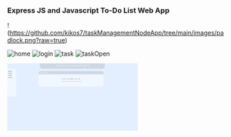 ### Express JS and Javascript To-Do List Web App

!(https://github.com/kikos7/taskManagementNodeApp/tree/main/images/padlock.png?raw=true)

![home](https://github.com/kikos7/taskManagementNodeApp/assets/46767682/59ba3825-398a-4fff-97ac-6c0d13d945d8)
![login](https://github.com/kikos7/taskManagementNodeApp/assets/46767682/2c3494a4-b45d-4dda-9742-178269765cbd)
![task](https://github.com/kikos7/taskManagementNodeApp/assets/46767682/1c13fa40-88e9-4629-bb85-4ca1c8f4ae04)
![taskOpen](https://github.com/kikos7/taskManagementNodeApp/assets/46767682/3cf5d24c-cb63-4e0d-82a1-9ceb5652874c)

<img
  src="/images/home.png"
  alt="Alt text"
  title="Optional title"
  style="display: inline-block; margin: 0 auto; max-width: 300px">
